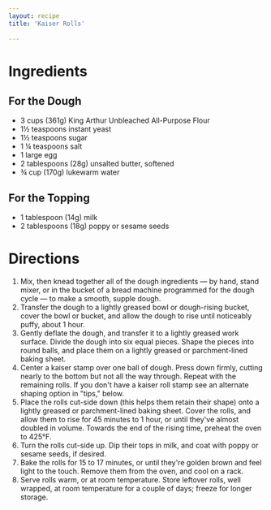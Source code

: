 ```yaml
---
layout: recipe
title: 'Kaiser Rolls'
    
---
```


# Ingredients

## For the Dough

- 3 cups (361g) King Arthur Unbleached All-Purpose Flour
- 1½ teaspoons instant yeast
- 1½ teaspoons sugar
- 1 ¼ teaspoons salt
- 1 large egg
- 2 tablespoons (28g) unsalted butter, softened
- ¾ cup (170g) lukewarm water

## For the Topping

- 1 tablespoon (14g) milk
- 2 tablespoons (18g) poppy or sesame seeds

# Directions 

1. Mix, then knead together all of the dough ingredients — by hand, stand mixer, or in the bucket of a bread machine programmed for the dough cycle — to make a smooth, supple dough.
2. Transfer the dough to a lightly greased bowl or dough-rising bucket, cover the bowl or bucket, and allow the dough to rise until noticeably puffy, about 1 hour.
3. Gently deflate the dough, and transfer it to a lightly greased work surface. Divide the dough into six equal pieces. Shape the pieces into round balls, and place them on a lightly greased or parchment-lined baking sheet.
4. Center a kaiser stamp over one ball of dough. Press down firmly, cutting nearly to the bottom but not all the way through. Repeat with the remaining rolls. If you don't have a kaiser roll stamp see an alternate shaping option in "tips," below.
5. Place the rolls cut-side down (this helps them retain their shape) onto a lightly greased or parchment-lined baking sheet. Cover the rolls, and allow them to rise for 45 minutes to 1 hour, or until they've almost doubled in volume. Towards the end of the rising time, preheat the oven to 425°F.
6. Turn the rolls cut-side up. Dip their tops in milk, and coat with poppy or sesame seeds, if desired.
7. Bake the rolls for 15 to 17 minutes, or until they're golden brown and feel light to the touch. Remove them from the oven, and cool on a rack.
8. Serve rolls warm, or at room temperature. Store leftover rolls, well wrapped, at room temperature for a couple of days; freeze for longer storage.
